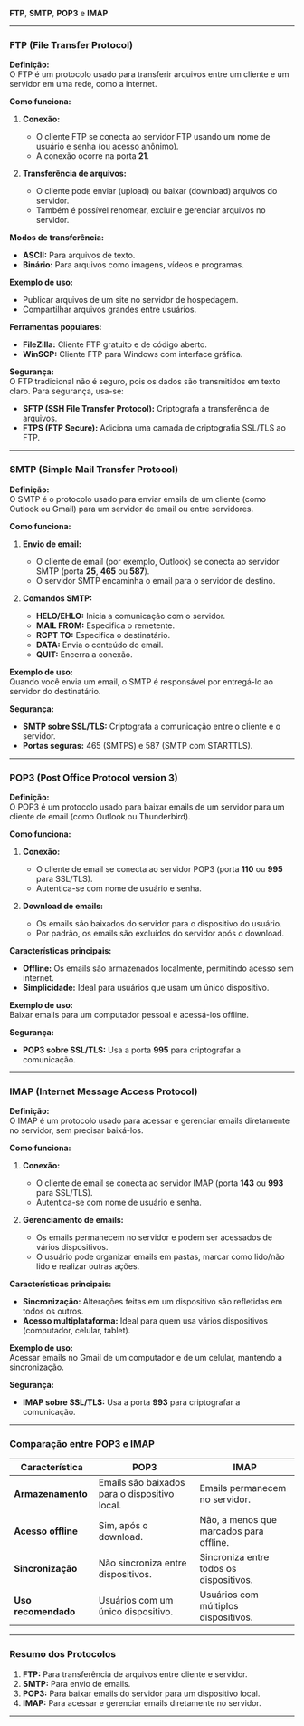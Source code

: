 **FTP**, **SMTP**, **POP3** e **IMAP**

---

### **FTP (File Transfer Protocol)**
**Definição:**  
O FTP é um protocolo usado para transferir arquivos entre um cliente e um servidor em uma rede, como a internet.

**Como funciona:**
1. **Conexão:**  
   - O cliente FTP se conecta ao servidor FTP usando um nome de usuário e senha (ou acesso anônimo).  
   - A conexão ocorre na porta **21**.

2. **Transferência de arquivos:**  
   - O cliente pode enviar (upload) ou baixar (download) arquivos do servidor.  
   - Também é possível renomear, excluir e gerenciar arquivos no servidor.

**Modos de transferência:**
- **ASCII:** Para arquivos de texto.  
- **Binário:** Para arquivos como imagens, vídeos e programas.

**Exemplo de uso:**  
- Publicar arquivos de um site no servidor de hospedagem.  
- Compartilhar arquivos grandes entre usuários.

**Ferramentas populares:**  
- **FileZilla:** Cliente FTP gratuito e de código aberto.  
- **WinSCP:** Cliente FTP para Windows com interface gráfica.

**Segurança:**  
O FTP tradicional não é seguro, pois os dados são transmitidos em texto claro. Para segurança, usa-se:  
- **SFTP (SSH File Transfer Protocol):** Criptografa a transferência de arquivos.  
- **FTPS (FTP Secure):** Adiciona uma camada de criptografia SSL/TLS ao FTP.

---

### **SMTP (Simple Mail Transfer Protocol)**
**Definição:**  
O SMTP é o protocolo usado para enviar emails de um cliente (como Outlook ou Gmail) para um servidor de email ou entre servidores.

**Como funciona:**
1. **Envio de email:**  
   - O cliente de email (por exemplo, Outlook) se conecta ao servidor SMTP (porta **25**, **465** ou **587**).  
   - O servidor SMTP encaminha o email para o servidor de destino.

2. **Comandos SMTP:**  
   - **HELO/EHLO:** Inicia a comunicação com o servidor.  
   - **MAIL FROM:** Especifica o remetente.  
   - **RCPT TO:** Especifica o destinatário.  
   - **DATA:** Envia o conteúdo do email.  
   - **QUIT:** Encerra a conexão.

**Exemplo de uso:**  
Quando você envia um email, o SMTP é responsável por entregá-lo ao servidor do destinatário.

**Segurança:**  
- **SMTP sobre SSL/TLS:** Criptografa a comunicação entre o cliente e o servidor.  
- **Portas seguras:** 465 (SMTPS) e 587 (SMTP com STARTTLS).

---

### **POP3 (Post Office Protocol version 3)**
**Definição:**  
O POP3 é um protocolo usado para baixar emails de um servidor para um cliente de email (como Outlook ou Thunderbird).

**Como funciona:**
1. **Conexão:**  
   - O cliente de email se conecta ao servidor POP3 (porta **110** ou **995** para SSL/TLS).  
   - Autentica-se com nome de usuário e senha.

2. **Download de emails:**  
   - Os emails são baixados do servidor para o dispositivo do usuário.  
   - Por padrão, os emails são excluídos do servidor após o download.

**Características principais:**
- **Offline:** Os emails são armazenados localmente, permitindo acesso sem internet.  
- **Simplicidade:** Ideal para usuários que usam um único dispositivo.

**Exemplo de uso:**  
Baixar emails para um computador pessoal e acessá-los offline.

**Segurança:**  
- **POP3 sobre SSL/TLS:** Usa a porta **995** para criptografar a comunicação.

---

### **IMAP (Internet Message Access Protocol)**
**Definição:**  
O IMAP é um protocolo usado para acessar e gerenciar emails diretamente no servidor, sem precisar baixá-los.

**Como funciona:**
1. **Conexão:**  
   - O cliente de email se conecta ao servidor IMAP (porta **143** ou **993** para SSL/TLS).  
   - Autentica-se com nome de usuário e senha.

2. **Gerenciamento de emails:**  
   - Os emails permanecem no servidor e podem ser acessados de vários dispositivos.  
   - O usuário pode organizar emails em pastas, marcar como lido/não lido e realizar outras ações.

**Características principais:**
- **Sincronização:** Alterações feitas em um dispositivo são refletidas em todos os outros.  
- **Acesso multiplataforma:** Ideal para quem usa vários dispositivos (computador, celular, tablet).

**Exemplo de uso:**  
Acessar emails no Gmail de um computador e de um celular, mantendo a sincronização.

**Segurança:**  
- **IMAP sobre SSL/TLS:** Usa a porta **993** para criptografar a comunicação.

---

### **Comparação entre POP3 e IMAP**
| Característica       | POP3                          | IMAP                         |
|----------------------|-------------------------------|------------------------------|
| **Armazenamento**    | Emails são baixados para o dispositivo local. | Emails permanecem no servidor. |
| **Acesso offline**   | Sim, após o download.         | Não, a menos que marcados para offline. |
| **Sincronização**    | Não sincroniza entre dispositivos. | Sincroniza entre todos os dispositivos. |
| **Uso recomendado**  | Usuários com um único dispositivo. | Usuários com múltiplos dispositivos. |

---

### **Resumo dos Protocolos**
1. **FTP:** Para transferência de arquivos entre cliente e servidor.  
2. **SMTP:** Para envio de emails.  
3. **POP3:** Para baixar emails do servidor para um dispositivo local.  
4. **IMAP:** Para acessar e gerenciar emails diretamente no servidor.

---
